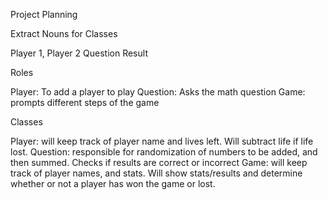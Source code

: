 Project Planning


Extract Nouns for Classes

Player 1, Player 2
Question
Result


Roles

Player: To add a player to play
Question: Asks the math question
Game: prompts different steps of the game



Classes

Player: will keep track of player name and lives left. Will subtract life if life lost.
Question: responsible for randomization of numbers to be added, and then summed. Checks if results are correct or incorrect
Game: will keep track of player names, and stats. Will show stats/results and determine whether or not a player has won the game or lost.